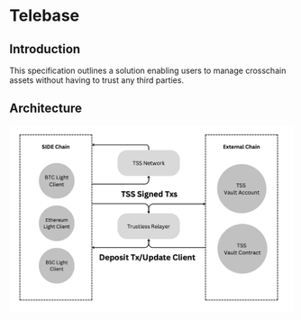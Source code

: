# Telebase

## Introduction

This specification outlines a solution enabling users to manage crosschain assets without having to trust any third parties.

## Architecture
![Component](../bridge/architecture.png)
